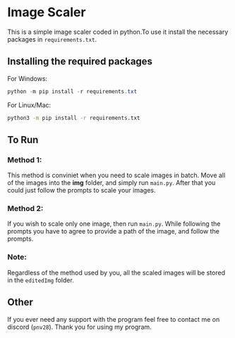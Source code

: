 # Image Scaler

This is a simple image scaler coded in python.To use it install the necessary packages in `requirements.txt`.

## Installing the required packages

For Windows:
```powershell
python -m pip install -r requirements.txt
```

For Linux/Mac:
```bash
python3 -m pip install -r requirements.txt
```

## To Run

### Method 1:

This method is conviniet when you need to scale images in batch. Move all of the images into the **img** folder, and simply run `main.py`. After that you could just follow the prompts to scale your images.

### Method 2:

If you wish to scale only one image, then run `main.py`. While following the prompts you have to agree to provide a path of the image, and follow the prompts.

### Note:

Regardless of the method used by you, all the scaled images will be stored in the `editedImg` folder.

## Other
If you ever need any support with the program feel free to contact me on discord (`pnv28`). Thank you for using my program.